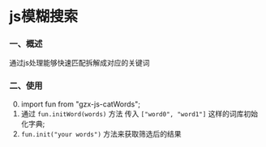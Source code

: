 # js模糊搜索

### 一、概述

通过js处理能够快速匹配拆解成对应的关键词

### 二、使用

0. import fun from "gzx-js-catWords";
1. 通过 `fun.initWord(words)` 方法 传入 `["word0", "word1"]` 这样的词库初始化字典;
2. `fun.init("your words")` 方法来获取筛选后的结果